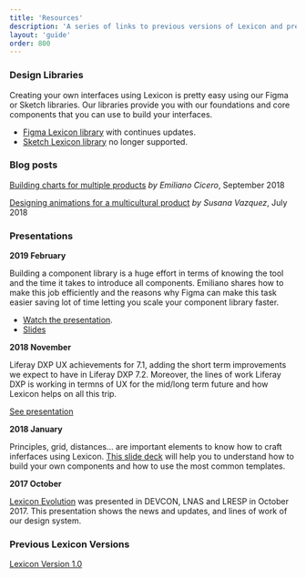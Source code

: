 ```yaml
---
title: 'Resources'
description: 'A series of links to previous versions of Lexicon and presentations done related to this design language.'
layout: 'guide'
order: 800
---
```


### Design Libraries

Creating your own interfaces using Lexicon is pretty easy using our Figma or Sketch libraries. Our libraries provide you with our foundations and core components that you can use to build your interfaces.

* [Figma Lexicon library](https://www.figma.com/file/fvvqKW4bIPIUfWqrtLAjD4/lexicon-dsl) with continues updates.
* [Sketch Lexicon library](https://drive.google.com/file/d/1HfMYCIK9GE4htG6aTaRJ3NE5pJY7aB3k/view?usp=sharing) no longer supported.
<!--
<div class="row">
    <div class="download-card">
        <img class="download-card-img" src="/images/lexicon/resources/figma-logo.png">
        <a class="btn btn-primary" href="https://www.figma.com/file/fvvqKW4bIPIUfWqrtLAjD4/lexicon-dsl" target="_blank">Download</a>
    </div>
    <div class="download-card">
        <img class="download-card-img" src="/images/lexicon/resources/sketch-symbol-transparent.png">
        <a class="btn btn-primary" href="https://drive.google.com/file/d/1HfMYCIK9GE4htG6aTaRJ3NE5pJY7aB3k/view?usp=sharing" target="_blank">Download</a>
        <p class="download-card-text">No longer supported</p>
    </div>
</div>
-->

### Blog posts

[Building charts for multiple products](https://medium.com/liferaydesign/building-charts-for-multiple-products-bb399ef1a71e) _by Emiliano Cicero_, September 2018

[Designing animations for a multicultural product](https://medium.com/liferaydesign/designing-for-a-multicultural-product-9564bc657cb5) _by Susana Vazquez_, July 2018

### Presentations

**2019 February**

Building a component library is a huge effort in terms of knowing the tool and the time it takes to introduce all components. Emiliano shares how to make this job efficiently and the reasons why Figma can make this task easier saving lot of time letting you scale your component library faster.
* [Watch the presentation](https://www.youtube.com/watch?v=lNJxO1ibNrM).
* [Slides](https://docs.google.com/presentation/d/1dJTeHkSPzc7hVvoKB0ZRaWd3i11YLJq7IZ0ADHHvfzc/edit?usp=sharing)

<!--
<div class="videoContainer">
    <iframe src="https://docs.google.com/presentation/d/1dJTeHkSPzc7hVvoKB0ZRaWd3i11YLJq7IZ0ADHHvfzc/embed?start=false&loop=false&delayms=3000" class="video"></iframe>
</div> -->

**2018 November**

Liferay DXP UX achievements for 7.1, adding the short term improvements we expect to have in Liferay DXP 7.2. Moreover, the lines of work Liferay DXP is working in termns of UX for the mid/long term future and how Lexicon helps on all this trip.

<a href="https://speakerdeck.com/victorvalle/liferay-dxp-ux-evolution-7d102f41-5803-41f5-ac2e-1da01da4f1a7" target="_blank">See presentation</a>

**2018 January**

Principles, grid, distances... are important elements to know how to craft inferfaces using Lexicon. [This slide deck](https://docs.google.com/presentation/d/10XRK4BUlaYwynL40mNGrrNC1SxkVtHxR-wA-RwOJmRg/edit?usp=sharing) will help you to understand how to build your own components and how to use the most common templates.

<!--
<div class="videoContainer">
    <iframe src="https://docs.google.com/presentation/d/e/2PACX-1vSfh3xT-ogqij9lmxzJ3n1BmmweFu9XSYahZATIbt7R6jZpqrXEp3iGNSkGwIbGsXKDLGe9d5zs6PnH/embed?start=false&loop=false&delayms=3000" class="video"></iframe>
</div>
-->

**2017 October**

[Lexicon Evolution](https://speakerdeck.com/victorvalle/lexicon-update-2017) was presented in DEVCON, LNAS and LRESP in October 2017. This presentation shows the news and updates, and lines of work of our design system.

<!--
<script async class="speakerdeck-embed" data-id="2e287bdf09a44bb78231e707a84a26a5" data-ratio="1.77777777777778" src="//speakerdeck.com/assets/embed.js"></script>
-->


### Previous Lexicon Versions

[Lexicon Version 1.0](http://v1.lexicondesign.io)